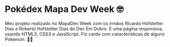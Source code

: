 # Pokédex Mapa Dev Week :nerd_face:

Meu projeto realizado no MapaDev Week com os irmãos Ricardo Hofstetter Dias e Roberto Hofstetter Dias do Dev Em Dobro. 
É uma página responsiva, usando HTML5, CSS3 e JavaScript. Fiz cards com características de alguns Pokemon. :woman_technologist:
